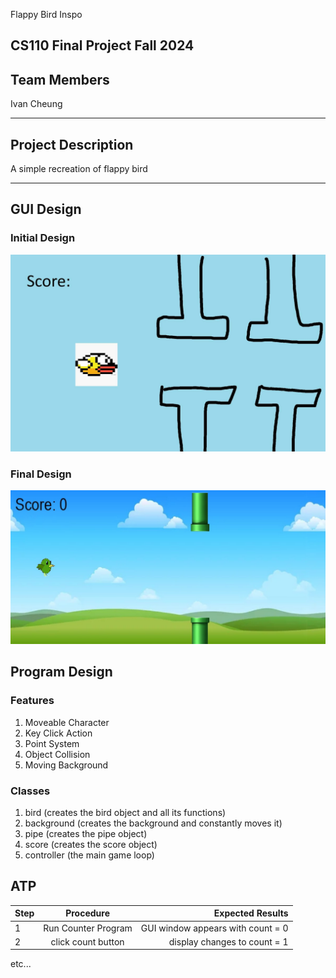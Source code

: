 Flappy Bird Inspo
## CS110 Final Project  Fall 2024

## Team Members

Ivan Cheung

***

## Project Description

A simple recreation of flappy bird

***    

## GUI Design

### Initial Design

![initial gui](assets/gui.jpg)

### Final Design

![final gui](assets/finalgui.jpg)

## Program Design

### Features

1. Moveable Character
2. Key Click Action
3. Point System
4. Object Collision
5. Moving Background

### Classes

1. bird (creates the bird object and all its functions)
2. background (creates the background and constantly moves it)
3. pipe (creates the pipe object)
4. score (creates the score object)
5. controller (the main game loop)

## ATP

| Step                 |Procedure             |Expected Results                   |
|----------------------|:--------------------:|----------------------------------:|
|  1                   | Run Counter Program  |GUI window appears with count = 0  |
|  2                   | click count button   | display changes to count = 1      |
etc...
